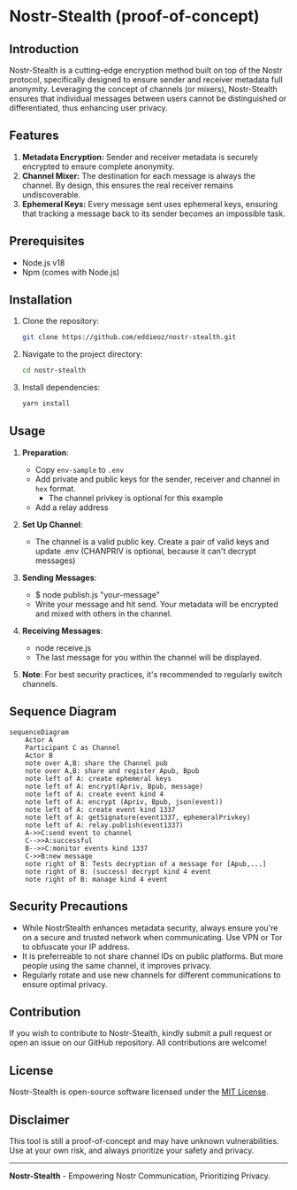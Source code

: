 # Nostr-Stealth (proof-of-concept)

## Introduction

Nostr-Stealth is a cutting-edge encryption method built on top of the Nostr protocol, specifically designed to ensure sender and receiver metadata full anonymity. Leveraging the concept of channels (or mixers), Nostr-Stealth ensures that individual messages between users cannot be distinguished or differentiated, thus enhancing user privacy.

## Features

1. **Metadata Encryption:** Sender and receiver metadata is securely encrypted to ensure complete anonymity.
2. **Channel Mixer:** The destination for each message is always the channel. By design, this ensures the real receiver remains undiscoverable.
3. **Ephemeral Keys:** Every message sent uses ephemeral keys, ensuring that tracking a message back to its sender becomes an impossible task.

## Prerequisites

- Node.js v18
- Npm (comes with Node.js)

## Installation

1. Clone the repository:
   ```bash
   git clone https://github.com/eddieoz/nostr-stealth.git
   ```

2. Navigate to the project directory:
   ```bash
   cd nostr-stealth
   ```

3. Install dependencies:
   ```bash
   yarn install
   ```

## Usage
1. **Preparation**:
   - Copy `env-sample` to `.env`
   - Add private and public keys for the sender, receiver and channel in `hex` format.
     - The channel privkey is optional for this example
   - Add a relay address

2. **Set Up Channel**:
   - The channel is a valid public key. Create a pair of valid keys and update .env (CHANPRIV is optional, because it can't decrypt messages)

3. **Sending Messages**:
   - $ node publish.js "your-message"
   - Write your message and hit send. Your metadata will be encrypted and mixed with others in the channel.

4. **Receiving Messages**:
   - node receive.js
   - The last message for you within the channel will be displayed.

5. **Note**: For best security practices, it's recommended to regularly switch channels.

## Sequence Diagram

```mermaid
sequenceDiagram
    Actor A
    Participant C as Channel
    Actor B
    note over A,B: share the Channel pub
    note over A,B: share and register Apub, Bpub
    note left of A: create ephemeral keys
    note left of A: encrypt(Apriv, Bpub, message)
    note left of A: create event kind 4
    note left of A: encrypt (Apriv, Bpub, json(event))
    note left of A: create event kind 1337
    note left of A: getSignature(event1337, ephemeralPrivkey)
    note left of A: relay.publish(event1337)
    A->>C:send event to channel
    C-->>A:successful
    B-->>C:monitor events kind 1337
    C->>B:new message
    note right of B: Tests decryption of a message for [Apub,...]
    note right of B: (success) decrypt kind 4 event 
    note right of B: manage kind 4 event
```
## Security Precautions

- While NostrStealth enhances metadata security, always ensure you're on a secure and trusted network when communicating. Use VPN or Tor to obfuscate your IP address.
- It is preferreable to not share channel IDs on public platforms. But more people using the same channel, it improves privacy.
- Regularly rotate and use new channels for different communications to ensure optimal privacy.

## Contribution

If you wish to contribute to Nostr-Stealth, kindly submit a pull request or open an issue on our GitHub repository. All contributions are welcome!

## License

Nostr-Stealth is open-source software licensed under the [MIT License](https://opensource.org/licenses/MIT).

## Disclaimer

This tool is still a proof-of-concept and may have unknown vulnerabilities. Use at your own risk, and always prioritize your safety and privacy.

---

**Nostr-Stealth** - Empowering Nostr Communication, Prioritizing Privacy.

